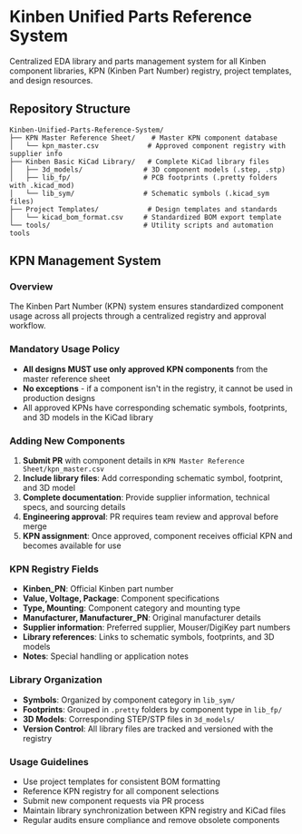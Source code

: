 # Kinben Unified Parts Reference System

Centralized EDA library and parts management system for all Kinben component libraries, KPN (Kinben Part Number) registry, project templates, and design resources.

## Repository Structure

```
Kinben-Unified-Parts-Reference-System/
├── KPN Master Reference Sheet/    # Master KPN component database
│   └── kpn_master.csv            # Approved component registry with supplier info
├── Kinben Basic KiCad Library/   # Complete KiCad library files
│   ├── 3d_models/               # 3D component models (.step, .stp)
│   ├── lib_fp/                  # PCB footprints (.pretty folders with .kicad_mod)
│   └── lib_sym/                 # Schematic symbols (.kicad_sym files)
├── Project Templates/            # Design templates and standards
│   └── kicad_bom_format.csv     # Standardized BOM export template
└── tools/                       # Utility scripts and automation tools
```

## KPN Management System

### Overview
The Kinben Part Number (KPN) system ensures standardized component usage across all projects through a centralized registry and approval workflow.

### Mandatory Usage Policy
- **All designs MUST use only approved KPN components** from the master reference sheet
- **No exceptions** - if a component isn't in the registry, it cannot be used in production designs
- All approved KPNs have corresponding schematic symbols, footprints, and 3D models in the KiCad library

### Adding New Components
1. **Submit PR** with component details in `KPN Master Reference Sheet/kpn_master.csv`
2. **Include library files**: Add corresponding schematic symbol, footprint, and 3D model
3. **Complete documentation**: Provide supplier information, technical specs, and sourcing details
4. **Engineering approval**: PR requires team review and approval before merge
5. **KPN assignment**: Once approved, component receives official KPN and becomes available for use

### KPN Registry Fields
- **Kinben_PN**: Official Kinben part number
- **Value, Voltage, Package**: Component specifications
- **Type, Mounting**: Component category and mounting type
- **Manufacturer, Manufacturer_PN**: Original manufacturer details
- **Supplier information**: Preferred supplier, Mouser/DigiKey part numbers
- **Library references**: Links to schematic symbols, footprints, and 3D models
- **Notes**: Special handling or application notes

### Library Organization
- **Symbols**: Organized by component category in `lib_sym/`
- **Footprints**: Grouped in `.pretty` folders by component type in `lib_fp/`
- **3D Models**: Corresponding STEP/STP files in `3d_models/`
- **Version Control**: All library files are tracked and versioned with the registry

### Usage Guidelines
- Use project templates for consistent BOM formatting
- Reference KPN registry for all component selections
- Submit new component requests via PR process
- Maintain library synchronization between KPN registry and KiCad files
- Regular audits ensure compliance and remove obsolete components
